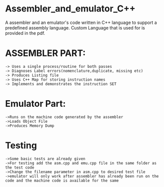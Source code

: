 # Assembler_and_emulator_C++
A assembler and an emulator's code written in C++ language to support a predefined assembly language.
Custom Language that is used for is provided in the pdf.


# ASSEMBLER PART: 
	
	-> Uses a single process/routine for both passes
	-> Diagnoses Label errors(nomenclature,duplicate, missing etc)
	-> Produces Listing file 
	-> Uses C++ Map for storing instruction names
	-> Implements and demonstrates the instruction SET

# Emulator Part:
	
  	->Runs on the machine code generated by the assembler 
	->Loads Object File
	->Produces Memory Dump

# Testing

	->Some basic tests are already given
 	->For testing add the asm.cpp and emu.cpp file in the same folder as the test code 
  	->Change the filename parameter in asm.cpp to desired test file
   	->emulator will only work after assembler has already been run on the code and the machine code is available for the same
